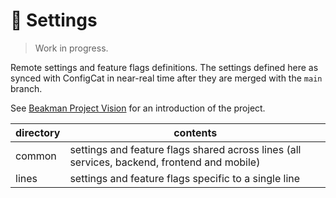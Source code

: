 # 🚧  Settings

> Work in progress.

Remote settings and feature flags definitions. The settings defined here as synced with ConfigCat in
near-real time after they are merged with the `main` branch.

See [Beakman Project
Vision](https://www.notion.so/productquintoandar/Project-Beakman-Vision-Experimentation-Platform-6d4044cde12a4194b8f392366e023c00#f2f8ca7477374865988ca99b58ba61f5)
for an introduction of the project.

| directory | contents |
|-----------|----------|
| common    | settings and feature flags shared across lines (all services, backend, frontend and mobile) |
| lines     | settings and feature flags specific to a single line |
